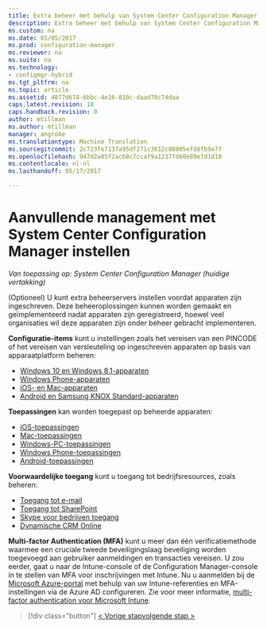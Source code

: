 ```yaml
---
title: Extra beheer met behulp van System Center Configuration Manager instellen | Microsoft-documenten
description: Extra beheer met behulp van System Center Configuration Manager instellen.
ms.custom: na
ms.date: 03/05/2017
ms.prod: configuration-manager
ms.reviewer: na
ms.suite: na
ms.technology:
- configmgr-hybrid
ms.tgt_pltfrm: na
ms.topic: article
ms.assetid: 4877d674-6bbc-4e16-810c-daad70c74daa
caps.latest.revision: 18
caps.handback.revision: 0
author: mtillman
ms.author: mtillman
manager: angrobe
ms.translationtype: Machine Translation
ms.sourcegitcommit: 2c723fe7137a95df271c3612c88805efd8fb9a77
ms.openlocfilehash: 947d2a85f2ac68c7ccaf9a1237fd60e89e7d1d10
ms.contentlocale: nl-nl
ms.lasthandoff: 05/17/2017

---
```

# <a name="set-up-additional-management-with-system-center-configuration-manager"></a>Aanvullende management met System Center Configuration Manager instellen

*Van toepassing op: System Center Configuration Manager (huidige vertakking)*

(Optioneel) U kunt extra beheerservers instellen voordat apparaten zijn ingeschreven. Deze beheeroplossingen kunnen worden gemaakt en geïmplementeerd nadat apparaten zijn geregistreerd, hoewel veel organisaties wil deze apparaten zijn onder beheer gebracht implementeren.

**Configuratie-items** kunt u instellingen zoals het vereisen van een PINCODE of het vereisen van versleuteling op ingeschreven apparaten op basis van apparaatplatform beheren:
- [Windows 10 en Windows 8.1-apparaten](create-configuration-items-for-windows-8.1-and-windows-10-devices-managed-without-the-client.md)
- [Windows Phone-apparaten](create-configuration-items-for-windows-phone-devices-managed-without-the-client.md)
- [iOS- en Mac-apparaten](create-configuration-items-for-ios-and-mac-os-x-devices-managed-without-the-client.md)
- [Android en Samsung KNOX Standard-apparaten](create-configuration-items-for-android-and-samsung-knox-devices-managed-without-the-client.md)

**Toepassingen** kan worden toegepast op beheerde apparaten:
- [iOS-toepassingen](creating-ios-applications.md)
- [Mac-toepassingen](../../apps/get-started/creating-mac-computer-applications.md)
- [Windows-PC-toepassingen](../../apps/get-started/creating-windows-applications.md)
- [Windows Phone-toepassingen](creating-windows-phone-applications.md)
- [Android-toepassingen](creating-android-applications.md)

**Voorwaardelijke toegang** kunt u toegang tot bedrijfsresources, zoals beheren:  
- [Toegang tot e-mail](manage-email-access.md)
- [Toegang tot SharePoint](manage-sharepoint-online-access.md)
- [Skype voor bedrijven toegang](manage-skype-for-business-online-access.md)
- [Dynamische CRM Online](manage-dynamics-crm-online-access.md)

**Multi-factor Authentication (MFA)** kunt u meer dan één verificatiemethode waarmee een cruciale tweede beveiligingslaag beveiliging worden toegevoegd aan gebruiker aanmeldingen en transacties vereisen.
U zou eerder, gaat u naar de Intune-console of de Configuration Manager-console in te stellen van MFA voor inschrijvingen met Intune. Nu u aanmelden bij de [Microsoft Azure-portal](https://manage.windowsazure.com) met behulp van uw Intune-referenties en MFA-instellingen via de Azure AD configureren. Zie voor meer informatie, [multi-factor authentication voor Microsoft Intune](https://aka.ms/mfa_ad).

> [!div class="button"]
[< Vorige stap](enable-platform-enrollment.md)[volgende stap >  ](verify-mdm-configuration.md)


